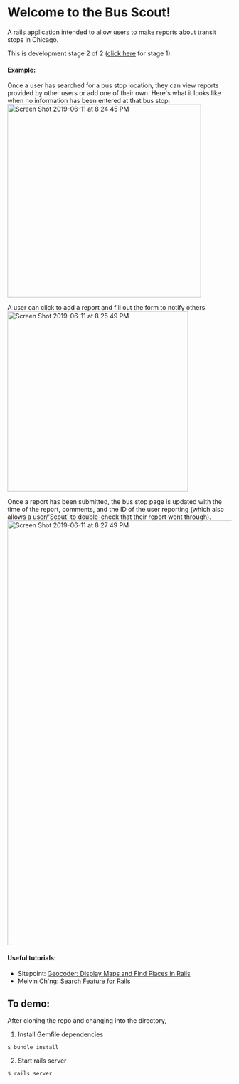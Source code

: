# Welcome to the Bus Scout!
A rails application intended to allow users to make reports about transit stops in Chicago.

This is development stage 2 of 2 ([click here](https://github.com/itlyons/civtech-transit-app) for stage 1).

#### Example:
Once a user has searched for a bus stop location, they can view reports provided by other users or add one of their own.  Here's what it looks like when no information has been entered at that bus stop:
<img width="435" alt="Screen Shot 2019-06-11 at 8 24 45 PM" src="https://user-images.githubusercontent.com/35736047/59317365-2d011f80-8c88-11e9-912f-4b45e8a8f104.png">

A user can click to add a report and fill out the form to notify others.
<img width="406" alt="Screen Shot 2019-06-11 at 8 25 49 PM" src="https://user-images.githubusercontent.com/35736047/59317426-76ea0580-8c88-11e9-90fe-8e166a250211.png">

Once a report has been submitted, the bus stop page is updated with the time of the report, comments, and the ID of the user reporting (which also allows a user/'Scout' to double-check that their report went through).
<img width="956" alt="Screen Shot 2019-06-11 at 8 27 49 PM" src="https://user-images.githubusercontent.com/35736047/59317446-8d905c80-8c88-11e9-866e-653ed6d9b36e.png">

#### Useful tutorials:
- Sitepoint:  [Geocoder:  Display Maps and Find Places in Rails](https://www.sitepoint.com/geocoder-display-maps-and-find-places-in-rails/)
- Melvin Ch'ng:  [Search Feature for Rails](https://melvinchng.github.io/rails/SearchFeature.html#chapter-4-search-feature)

## To demo:

After cloning the repo and changing into the directory,
1) Install Gemfile dependencies
```
$ bundle install
```
2) Start rails server
```
$ rails server
```



